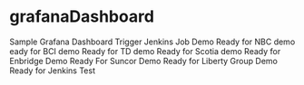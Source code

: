 # grafanaDashboard
Sample Grafana Dashboard
Trigger Jenkins Job
Demo
Ready for NBC demo
eady for BCI demo
Ready for TD demo
Ready for Scotia demo
Ready for Enbridge Demo
Ready For Suncor Demo
Ready for Liberty Group Demo
Ready for Jenkins Test
